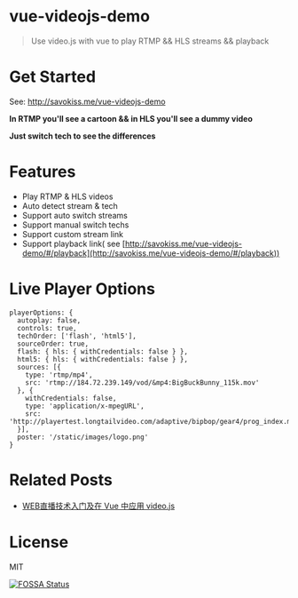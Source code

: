 # vue-videojs-demo

> Use video.js with vue to play RTMP && HLS streams && playback

# Get Started

See: http://savokiss.me/vue-videojs-demo

**In RTMP you'll see a cartoon && in HLS you'll see a dummy video**

**Just switch tech to see the differences**

# Features
- Play RTMP & HLS videos
- Auto detect stream & tech
- Support auto switch streams
- Support manual switch techs
- Support custom stream link
- Support playback link( see [http://savokiss.me/vue-videojs-demo/#/playback](http://savokiss.me/vue-videojs-demo/#/playback))

# Live Player Options
```
playerOptions: {
  autoplay: false,
  controls: true,
  techOrder: ['flash', 'html5'],
  sourceOrder: true,
  flash: { hls: { withCredentials: false } },
  html5: { hls: { withCredentials: false } },
  sources: [{
    type: 'rtmp/mp4',
    src: 'rtmp://184.72.239.149/vod/&mp4:BigBuckBunny_115k.mov'
  }, {
    withCredentials: false,
    type: 'application/x-mpegURL',
    src: 'http://playertest.longtailvideo.com/adaptive/bipbop/gear4/prog_index.m3u8'
  }],
  poster: '/static/images/logo.png'
}
```

# Related Posts
- [WEB直播技术入门及在 Vue 中应用 video.js](https://savokiss.com/tech/web-live-tech-with-vue.html)

# License
MIT

[![FOSSA Status](https://app.fossa.io/api/projects/git%2Bgithub.com%2Fsavokiss%2Fvue-videojs-demo.svg?type=large)](https://app.fossa.io/projects/git%2Bgithub.com%2Fsavokiss%2Fvue-videojs-demo?ref=badge_large)
